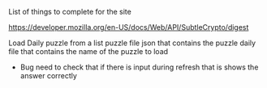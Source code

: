 List of things to complete for the site

https://developer.mozilla.org/en-US/docs/Web/API/SubtleCrypto/digest



Load Daily puzzle from a list
puzzle file json that contains the puzzle
daily file that contains the name of the puzzle to load

* Bug need to check that if there is input during refresh that is shows the answer correctly